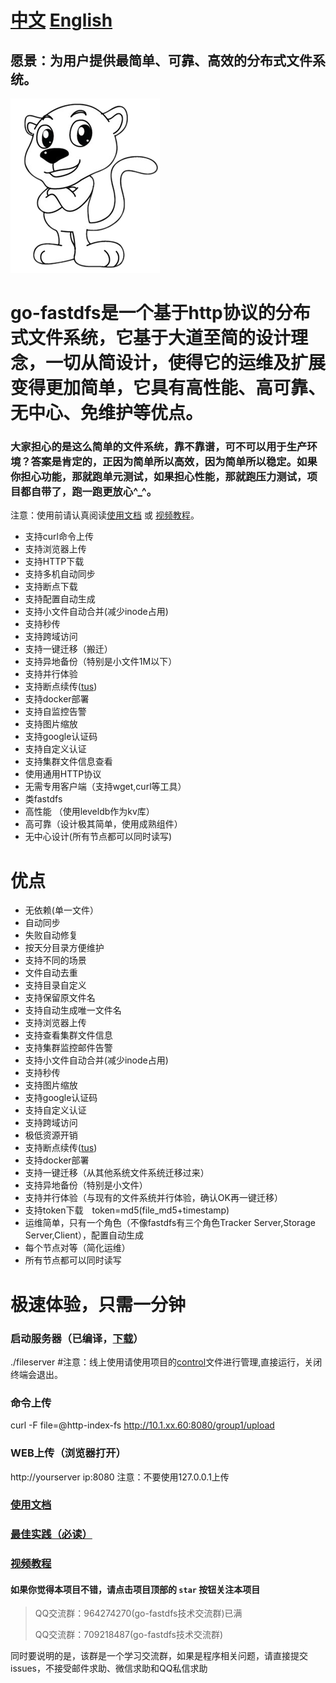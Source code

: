 
# [中文](README.md)  [English](README-en.md)

## 愿景：为用户提供最简单、可靠、高效的分布式文件系统。

![logo](doc/logo.png)


# go-fastdfs是一个基于http协议的分布式文件系统，它基于大道至简的设计理念，一切从简设计，使得它的运维及扩展变得更加简单，它具有高性能、高可靠、无中心、免维护等优点。

### 大家担心的是这么简单的文件系统，靠不靠谱，可不可以用于生产环境？答案是肯定的，正因为简单所以高效，因为简单所以稳定。如果你担心功能，那就跑单元测试，如果担心性能，那就跑压力测试，项目都自带了，跑一跑更放心^_^。

注意：使用前请认真阅读[使用文档](https://sjqzhang.github.io/go-fastdfs/#character) 或 [视频教程](https://www.bilibili.com/video/av92526484)。



- 支持curl命令上传
- 支持浏览器上传
- 支持HTTP下载
- 支持多机自动同步
- 支持断点下载
- 支持配置自动生成
- 支持小文件自动合并(减少inode占用)
- 支持秒传
- 支持跨域访问
- 支持一键迁移（搬迁）
- 支持异地备份（特别是小文件1M以下）
- 支持并行体验
- 支持断点续传([tus](https://tus.io/))
- 支持docker部署
- 支持自监控告警
- 支持图片缩放
- 支持google认证码
- 支持自定义认证
- 支持集群文件信息查看
- 使用通用HTTP协议
- 无需专用客户端（支持wget,curl等工具）
- 类fastdfs
- 高性能 （使用leveldb作为kv库）
- 高可靠（设计极其简单，使用成熟组件）
- 无中心设计(所有节点都可以同时读写)

# 优点

- 无依赖(单一文件）
- 自动同步
- 失败自动修复
- 按天分目录方便维护
- 支持不同的场景
- 文件自动去重
- 支持目录自定义
- 支持保留原文件名
- 支持自动生成唯一文件名
- 支持浏览器上传
- 支持查看集群文件信息
- 支持集群监控邮件告警
- 支持小文件自动合并(减少inode占用)
- 支持秒传
- 支持图片缩放
- 支持google认证码
- 支持自定义认证
- 支持跨域访问
- 极低资源开销
- 支持断点续传([tus](https://tus.io/))
- 支持docker部署
- 支持一键迁移（从其他系统文件系统迁移过来）
- 支持异地备份（特别是小文件）
- 支持并行体验（与现有的文件系统并行体验，确认OK再一键迁移）
- 支持token下载　token=md5(file_md5+timestamp)
- 运维简单，只有一个角色（不像fastdfs有三个角色Tracker Server,Storage Server,Client），配置自动生成
- 每个节点对等（简化运维）
- 所有节点都可以同时读写


# 极速体验，只需一分钟

### 启动服务器（已编译，[下载](https://github.com/sjqzhang/fastdfs/releases)）
./fileserver #注意：线上使用请使用项目的[control](https://github.com/sjqzhang/go-fastdfs/blob/master/control)文件进行管理,直接运行，关闭终端会退出。


### 命令上传
curl -F file=@http-index-fs http://10.1.xx.60:8080/group1/upload

### WEB上传（浏览器打开）
http://yourserver ip:8080 注意：不要使用127.0.0.1上传

### [使用文档](https://sjqzhang.github.io/go-fastdfs/#character)

### [最佳实践（必读）](https://sjqzhang.gitee.io/go-fastdfs/QA.html)


### [视频教程](https://www.bilibili.com/video/av92526484)


#### 如果你觉得本项目不错，请点击项目顶部的 `star` 按钮关注本项目

> QQ交流群：964274270(go-fastdfs技术交流群)已满
>
> QQ交流群：709218487(go-fastdfs技术交流群)

同时要说明的是，该群是一个学习交流群，如果是程序相关问题，请直接提交issues，不接受邮件求助、微信求助和QQ私信求助

